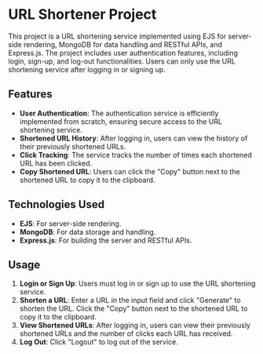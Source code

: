 # URL Shortener Project

This project is a URL shortening service implemented using EJS for server-side rendering, MongoDB for data handling and RESTful APIs, and Express.js. The project includes user authentication features, including login, sign-up, and log-out functionalities. Users can only use the URL shortening service after logging in or signing up.

## Features

- **User Authentication**: The authentication service is efficiently implemented from scratch, ensuring secure access to the URL shortening service.
- **Shortened URL History**: After logging in, users can view the history of their previously shortened URLs.
- **Click Tracking**: The service tracks the number of times each shortened URL has been clicked.
- **Copy Shortened URL**: Users can click the "Copy" button next to the shortened URL to copy it to the clipboard.

## Technologies Used

- **EJS**: For server-side rendering.
- **MongoDB**: For data storage and handling.
- **Express.js**: For building the server and RESTful APIs.

## Usage

1. **Login or Sign Up**: Users must log in or sign up to use the URL shortening service.
2. **Shorten a URL**: Enter a URL in the input field and click "Generate" to shorten the URL. Click the "Copy" button next to the shortened URL to copy it to the clipboard.
3. **View Shortened URLs**: After logging in, users can view their previously shortened URLs and the number of clicks each URL has received.
4. **Log Out**: Click "Logout" to log out of the service.

